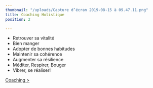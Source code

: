 ```yaml
---
thumbnail: "/uploads/Capture d’écran 2019-08-15 à 09.47.11.png"
title: Coaching Holistique
position: 2

---
```

- Retrouver sa vitalité
- Bien manger
- Adopter de bonnes habitudes
- Maintenir sa cohérence
- Augmenter sa résilience
- Méditer, Respirer, Bouger
- Vibrer, se réaliser!

[Coaching >](/coaching-holistique)